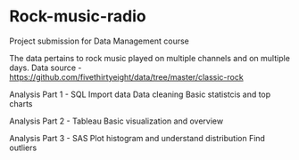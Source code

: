 # Rock-music-radio
Project submission for Data Management course

The data pertains to rock music played on multiple channels and on multiple days.
Data source - https://github.com/fivethirtyeight/data/tree/master/classic-rock

Analysis Part 1 - SQL
  Import data
  Data cleaning
  Basic statistcis and top charts

Analysis Part 2 - Tableau
  Basic visualization and overview

Analysis Part 3 - SAS
  Plot histogram and understand distribution
  Find outliers
